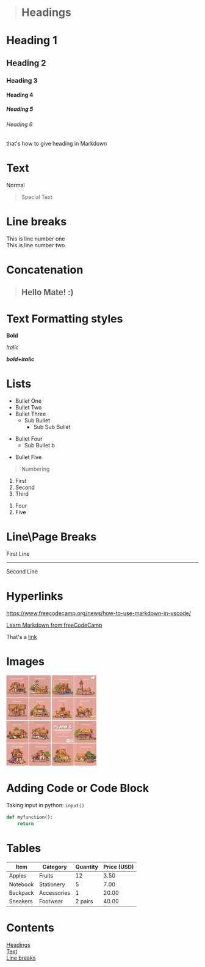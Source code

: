 ># Headings
# Heading 1
## Heading 2
### Heading 3
#### Heading 4
##### Heading 5
###### Heading 6
that's how to give heading in Markdown

# Text
Normal
> Special Text

<!-- Tip : 1 add double return to exit special text -->

# Line breaks

This is line number one \
This is line number two
<!-- Tip : 2 you can either use double return or \ for line break1 -->

# Concatenation

> ## Hello Mate! :)

# Text Formatting styles

**Bold**
<!-- double asterisk or underscores for bolding __bold__-->
*Italic*   
<!-- single asterisk or underscores for italisation _italic_ -->
***bold+italic***
<!-- triple asterisk or underscores for both italic and bold  ___italic+bold___-->

# Lists

- Bullet One
- Bullet Two
- Bullet Three
    - Sub Bullet 
        - Sub Sub Bullet
<!-- Tabular space + space + hypen\hash for sub sub bullet -->
- Bullet Four
    - Sub Bullet b
<!-- Tabular space + hyphen\hash adds sub bullet -->
- Bullet Five
<!-- for bullet add hyphen\hash -->

> Numbering

1. First
2. Second
3. Third 
<!-- just simply add number + full stop -->
<!-- similar sub listing as bullets -->
1. Four
1. Five
<!--Tip: 3 Automically syncs so just dw about numbering -->

# Line\Page Breaks

First Line

---
<!-- --- (three hyphens) or ___(three underscores) or ***(three asterisk) for line break  -->

Second Line

# Hyperlinks

<https://www.freecodecamp.org/news/how-to-use-markdown-in-vscode/>
<!-- use <> lesser and greater for links -->

[Learn Markdown from freeCodeCamp](https://www.freecodecamp.org/news/how-to-use-markdown-in-vscode/)
<!-- square brackets + roundbrackets for text embedded links -->

[freeCodeCamp]:https://www.freecodecamp.org/email-sign-up/
<!-- []+:+link for making link keys -->

That's a [link][freeCodeCamp]
<!-- that's how to use keys -->

# Images

![image](mc.png)
<!-- !+[]+() for opening link by image -->

# Adding Code or Code Block

Taking input in python: `input()`
<!-- single ticks in start and end -->

```python
def myfunction():
    return 
```
<!-- use triple ticks in start and end for block of code -->
<!-- Tip : 4 you can also add language name for formatting according to that language -->

# Tables

| **Item**       | **Category**    | **Quantity** | **Price (USD)** |
|-----------------|-----------------|--------------|-----------------|
| Apples         | Fruits          | 12           | 3.50            |
| Notebook       | Stationery      | 5            | 7.00            |
| Backpack       | Accessories     | 1            | 20.00           |
| Sneakers       | Footwear        | 2 pairs      | 40.00           |
<!-- straight slash + text + straight slash -->
<!-- striaght slash + few hyphens + straight slash -->


<!-- for aligning text to right add colon in start of hyphens -->
<!-- for aligning text to left add colon in end of hyphens -->
<!-- for middle aligning add colon to both sides -->
<!-- for instance -->
<!-- | **Item**       | **Category**    | **Quantity** | **Price (USD)** |
|-----------------|-----------------:|--------------|-----------------|
| Apples         | Fruits          | 12           | 3.50            |
| Notebook       | Stationery      | 5            | 7.00            |
| Backpack       | Accessories     | 1            | 20.00           |
| Sneakers       | Footwear        | 2 pairs      | 40.00           | -->

# Contents

[Headings](#headings)\
[Text](#text)\
[Line breaks](#line-breaks)
<!-- square brackets + round brackets -->
